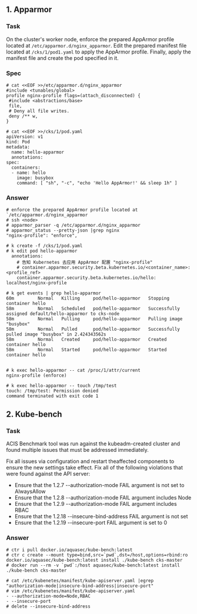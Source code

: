 ## 1. Apparmor

### Task

On the cluster's worker node, enforce the prepared AppArmor profile located at `/etc/apparmor.d/nginx_apparmor`. 
Edit the prepared manifest file located at `/cks/1/pod1.yaml` to apply the AppArmor profile.
Finally, apply the manifest file and create the pod specified in it.

### Spec

```shell
# cat <<EOF >>/etc/apparmor.d/nginx_apparmor
#include <tunables/global>
profile nginx-profile flags=(attach_disconnected) {
 #include <abstractions/base>
 file,
 # Deny all file writes.
 deny /** w,
}

# cat <<EOF >>/cks/1/pod.yaml
apiVersion: v1
kind: Pod
metadata:
  name: hello-apparmor
  annotations:
spec:
  containers:
  - name: hello
    image: busybox
    command: [ "sh", "-c", "echo 'Hello AppArmor!' && sleep 1h" ]

```

### Answer

```shell
# enforce the prepared AppArmor profile located at `/etc/apparmor.d/nginx_apparmor
# ssh <node>
# apparmor_parser -q /etc/apparmor.d/nginx_apparmor
# apparmor_status --pretty-json |grep nginx
"nginx-profile": "enforce",

# k create -f /cks/1/pod.yaml
# k edit pod hello-apparmor 
  annotations:
    # 告知 Kubernetes 去应用 AppArmor 配置 "nginx-profile"
    # container.apparmor.security.beta.kubernetes.io/<container_name>: <profile_ref>
    container.apparmor.security.beta.kubernetes.io/hello: localhost/nginx-profile

# k get events | grep hello-apparmor
60m         Normal   Killing     pod/hello-apparmor   Stopping container hello
58m         Normal   Scheduled   pod/hello-apparmor   Successfully assigned default/hello-apparmor to cks-node
58m         Normal   Pulling     pod/hello-apparmor   Pulling image "busybox"
58m         Normal   Pulled      pod/hello-apparmor   Successfully pulled image "busybox" in 2.424343562s
58m         Normal   Created     pod/hello-apparmor   Created container hello
58m         Normal   Started     pod/hello-apparmor   Started container hello


# k exec hello-apparmor -- cat /proc/1/attr/current
nginx-profile (enforce)

# k exec hello-apparmor -- touch /tmp/test
touch: /tmp/test: Permission denied
command terminated with exit code 1
```


## 2. Kube-bench

### Task
ACIS Benchmark tool was run against the kubeadm-created cluster and found multiple issues that must be addressed immediately.

Fix all issues via configuration and restart theaffected components to ensure the new settings take effect.
Fix all of the following violations that were found against the API server:
- Ensure that the 1.2.7 --authorization-mode FAIL argument is not set to AlwaysAllow
- Ensure that the 1.2.8 --authorization-mode FAIL argument includes Node
- Ensure that the 1.2.9 --authorization-mode FAIL argument includes RBAC
- Ensure that the 1.2.18 --insecure-bind-address FAIL argument is not set
- Ensure that the 1.2.19 --insecure-port FAIL argument is set to 0


### Answer

```shell
# ctr i pull docker.io/aquasec/kube-bench:latest
# ctr c create --mount type=bind,src=`pwd`,dst=/host,options=rbind:ro docker.io/aquasec/kube-bench:latest install ./kube-bench cks-master
# docker run --rm -v `pwd`:/host aquasec/kube-bench:latest install ./kube-bench cks-master

# cat /etc/kubenetes/manifest/kube-apiserver.yaml |egrep "authorization-mode|insecure-bind-address|insecure-port"
# vim /etc/kubenetes/manifest/kube-apiserver.yaml
- --authorization-mode=Node,RBAC
- --insecure-port
# delete --insecure-bind-address


```